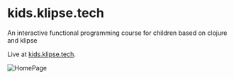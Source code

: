 # kids.klipse.tech
An interactive functional programming course for children based on clojure and klipse

Live at [kids.klipse.tech](http://kids.klipse.tech/).


![HomePage](http://kids.klipse.tech/assets/images/home_page_screenshot.png)


